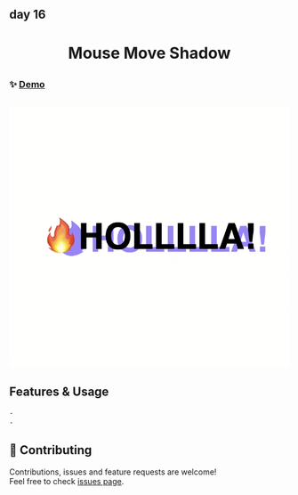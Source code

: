 ## day 16

<h1 align="center"> Mouse Move Shadow </h1>

>

##

### ✨ [Demo](https://mosaif00.github.io/30-Days-JavaScript-Challenge/16-Mouse-Move-Shadow/index.html)

##

![alt text](./screen16.gif)

## Features & Usage

```sh
-
-
```

## 🤝 Contributing

Contributions, issues and feature requests are welcome!<br />Feel free to check [issues page](https://github.com/MoSaif00/30-Days-JavaScript-Challenge/issues).
